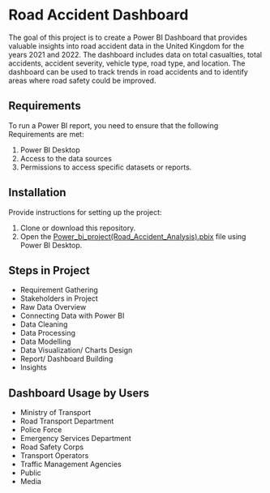 # Road Accident Dashboard
The goal of this project is to create a Power BI Dashboard that provides valuable insights into road accident data in the United Kingdom for the years 2021 and 2022. The dashboard includes data on total casualties, total accidents, accident severity, vehicle type, road type, and location. The dashboard can be used to track trends in road accidents and to identify areas where road safety could be improved.

## Requirements
To run a Power BI report, you need to ensure that the following Requirements are met:
1. Power BI Desktop
1. Access to the data sources
1. Permissions to access specific datasets or reports.

## Installation
Provide instructions for setting up the project:
1. Clone or download this repository.
1. Open the [Power_bi_project(Road_Accident_Analysis).pbix](https://github.com/VyomSrivastva/Power_BI_Project/blob/main/Power_bi_project(Road_Accident_Analysis).pbix) file using Power BI Desktop.

## Steps in Project
+ Requirement Gathering
+ Stakeholders in Project
+ Raw Data Overview
+ Connecting Data with Power BI
+ Data Cleaning
+ Data Processing
+ Data Modelling
+ Data Visualization/ Charts Design
+ Report/ Dashboard Building
+ Insights

##  Dashboard Usage by Users
- Ministry of Transport
- Road Transport Department
- Police Force
- Emergency Services Department
- Road Safety Corps
- Transport Operators
- Traffic Management Agencies
- Public
- Media

